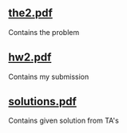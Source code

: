 ## [the2.pdf](https://github.com/e-hengirmen/METU/blob/master/CENG223/the2/the2.pdf)
Contains the problem
## [hw2.pdf](https://github.com/e-hengirmen/METU/blob/master/CENG223/the2/solution/hw2.pdf)
Contains my submission
## [solutions.pdf](https://github.com/e-hengirmen/METU/blob/master/CENG223/the2/solutions.pdf)
Contains given solution from TA's
